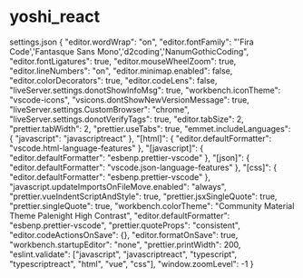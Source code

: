 # yoshi_react

settings.json
{
"editor.wordWrap": "on",
"editor.fontFamily": "'Fira Code','Fantasque Sans Mono','d2coding','NanumGothicCoding",
"editor.fontLigatures": true,
"editor.mouseWheelZoom": true,
"editor.lineNumbers": "on",
"editor.minimap.enabled": false,
"editor.colorDecorators": true,
"editor.codeLens": false,
"liveServer.settings.donotShowInfoMsg": true,
"workbench.iconTheme": "vscode-icons",
"vsicons.dontShowNewVersionMessage": true,
"liveServer.settings.CustomBrowser": "chrome",
"liveServer.settings.donotVerifyTags": true,
"editor.tabSize": 2,
"prettier.tabWidth": 2,
"prettier.useTabs": true,
"emmet.includeLanguages": {
"javascript": "javascriptreact"
},
"[html]": {
"editor.defaultFormatter": "vscode.html-language-features"
},
"[javascript]": {
"editor.defaultFormatter": "esbenp.prettier-vscode"
},
"[json]": {
"editor.defaultFormatter": "vscode.json-language-features"
},
"[css]": {
"editor.defaultFormatter": "esbenp.prettier-vscode"
},
"javascript.updateImportsOnFileMove.enabled": "always",
"prettier.vueIndentScriptAndStyle": true,
"prettier.jsxSingleQuote": true,
"prettier.singleQuote": true,
"workbench.colorTheme": "Community Material Theme Palenight High Contrast",
"editor.defaultFormatter": "esbenp.prettier-vscode",
"prettier.quoteProps": "consistent",
"editor.codeActionsOnSave": {},
"editor.formatOnSave": true,
"workbench.startupEditor": "none",
"prettier.printWidth": 200,
"eslint.validate": ["javascript", "javascriptreact", "typescript", "typescriptreact", "html", "vue", "css"],
"window.zoomLevel": -1
}

